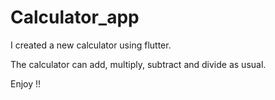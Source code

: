 # Calculator_app

I created a new calculator using flutter.

The calculator can add, multiply, subtract and divide as usual.

Enjoy !!
